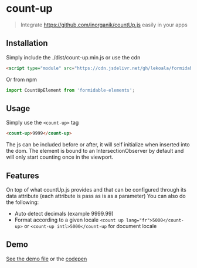 # count-up

> Integrate https://github.com/inorganik/countUp.js easily in your apps

## Installation

Simply include the ./dist/count-up.min.js or use the cdn

```html
<script type="module" src="https://cdn.jsdelivr.net/gh/lekoala/formidable-elements@master/dist/count-up.min.js"></script>
```

Or from npm

```js
import CountUpElement from 'formidable-elements';
```

## Usage

Simply use the `<count-up>` tag

```html
<count-up>9999</count-up>
```

The js can be included before or after, it will self initialize when inserted into the dom.
The element is bound to an IntersectionObserver by default and will only start counting once in the viewport.

## Features

On top of what countUp.js provides and that can be configured through its data attribute (each attribute is pass as is as a parameter)
You can also do the following:

- Auto detect decimals (example 9999.99)
- Format according to a given locale `<count up lang="fr">5000</count-up>` or `<count-up intl>5000</count-up` for document locale

## Demo

[See the demo file](../demo/count-up.html) or the [codepen](https://codepen.io/lekoalabe/pen/MWxJoGN)

